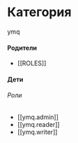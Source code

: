 # Категория

ymq


#### Родители

- [[ROLES]]


#### Дети

###### Роли
- [[ymq.admin]]
- [[ymq.reader]]
- [[ymq.writer]]
